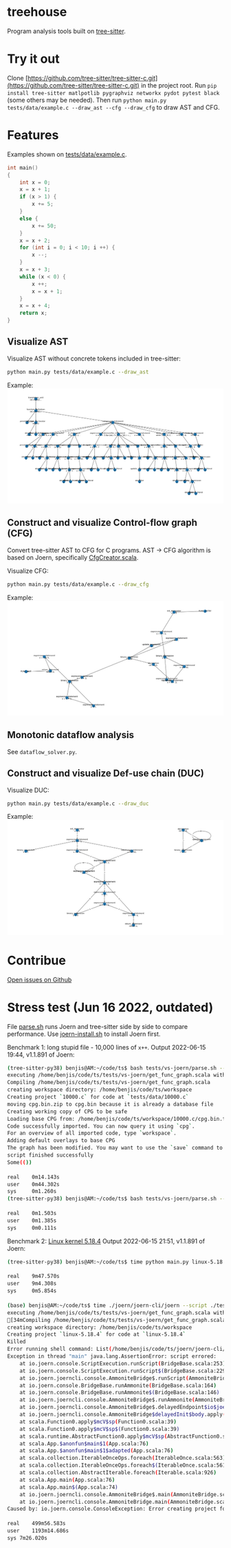 # treehouse

Program analysis tools built on [tree-sitter](https://github.com/tree-sitter/tree-sitter).

# Try it out

Clone [https://github.com/tree-sitter/tree-sitter-c.git](https://github.com/tree-sitter/tree-sitter-c.git) in the project root.
Run `pip install tree-sitter matlpotlib pygraphviz networkx pydot pytest black` (some others may be needed).
Then run `python main.py tests/data/example.c --draw_ast --cfg --draw_cfg` to draw AST and CFG.

# Features

Examples shown on [tests/data/example.c](./tests/data/example.c).
```c
int main()
{
    int x = 0;
    x = x + 1;
    if (x > 1) {
        x += 5;
    }
    else {
        x += 50;
    }
    x = x + 2;
    for (int i = 0; i < 10; i ++) {
        x --;
    }
    x = x + 3;
    while (x < 0) {
        x ++;
        x = x + 1;
    }
    x = x + 4;
    return x;
}
```

## Visualize AST

Visualize AST without concrete tokens included in tree-sitter:
```bash
python main.py tests/data/example.c --draw_ast
```

Example:
![AST example](./images/ast_example.png)

## Construct and visualize Control-flow graph (CFG)

Convert tree-sitter AST to CFG for C programs.
AST -> CFG algorithm is based on Joern, specifically [CfgCreator.scala](https://github.com/joernio/joern/blob/6df0bbe6afad7f9b04bf0d1877e9797a7cdddcc4/joern-cli/frontends/x2cpg/src/main/scala/io/joern/x2cpg/passes/controlflow/cfgcreation/CfgCreator.scala).

Visualize CFG:
```bash
python main.py tests/data/example.c --draw_cfg
```

Example:
![CFG example](./images/cfg_example.png)

## Monotonic dataflow analysis

See `dataflow_solver.py`.

## Construct and visualize Def-use chain (DUC)

Visualize DUC:
```bash
python main.py tests/data/example.c --draw_duc
```

Example:
![DUC example](./images/duc_example.png)

# Contribue

[Open issues on Github](/issues)

# Stress test (Jun 16 2022, outdated)

File [parse.sh](./tests/vs-joern/parse.sh) runs Joern and tree-sitter side by side to compare performance.
Use [joern-install.sh](./tests/vs-joern/joern-install.sh) to install Joern first.

Benchmark 1: long stupid file - 10,000 lines of `x++`.
Output 2022-06-15 19:44, v1.1.891 of Joern:
```bash
(tree-sitter-py38) benjis@AM:~/code/ts$ bash tests/vs-joern/parse.sh --joern tests/data/10000.c
executing /home/benjis/code/ts/tests/vs-joern/get_func_graph.scala with params=Map(filename -> tests/data/10000.c)
Compiling /home/benjis/code/ts/tests/vs-joern/get_func_graph.scala
creating workspace directory: /home/benjis/code/ts/workspace
Creating project `10000.c` for code at `tests/data/10000.c`
moving cpg.bin.zip to cpg.bin because it is already a database file
Creating working copy of CPG to be safe
Loading base CPG from: /home/benjis/code/ts/workspace/10000.c/cpg.bin.tmp
Code successfully imported. You can now query it using `cpg`.
For an overview of all imported code, type `workspace`.
Adding default overlays to base CPG
The graph has been modified. You may want to use the `save` command to persist changes to disk.  All changes will also be saved collectively on exit
script finished successfully
Some(())

real    0m14.143s
user    0m44.302s
sys     0m1.260s
(tree-sitter-py38) benjis@AM:~/code/ts$ bash tests/vs-joern/parse.sh --tree-sitter tests/data/10000.c

real    0m1.503s
user    0m1.385s
sys     0m0.111s
```

Benchmark 2: [Linux kernel 5.18.4](https://cdn.kernel.org/pub/linux/kernel/v5.x/linux-5.18.4.tar.xz)
Output 2022-06-15 21:51, v1.1.891 of Joern:
```bash
(tree-sitter-py38) benjis@AM:~/code/ts$ time python main.py linux-5.18.4 --cfg --file > output_treesitter.txt

real    9m47.570s
user    9m4.308s
sys     0m5.854s

(base) benjis@AM:~/code/ts$ time ./joern/joern-cli/joern --script ./tests/vs-joern/get_func_graph.scala --params filename=linux-5.18.4
executing /home/benjis/code/ts/tests/vs-joern/get_func_graph.scala with params=Map(filename -> linux-5.18.4)
[34mCompiling /home/benjis/code/ts/tests/vs-joern/get_func_graph.scala[39m
creating workspace directory: /home/benjis/code/ts/workspace
Creating project `linux-5.18.4` for code at `linux-5.18.4`
Killed
Error running shell command: List(/home/benjis/code/ts/joern/joern-cli/c2cpg.sh, linux-5.18.4, --output, /home/benjis/code/ts/workspace/linux-5.18.4/cpg.bin.zip)
Exception in thread "main" java.lang.AssertionError: script errored: 
	at io.joern.console.ScriptExecution.runScript(BridgeBase.scala:253)
	at io.joern.console.ScriptExecution.runScript$(BridgeBase.scala:229)
	at io.joern.joerncli.console.AmmoniteBridge$.runScript(AmmoniteBridge.scala:5)
	at io.joern.console.BridgeBase.runAmmonite(BridgeBase.scala:164)
	at io.joern.console.BridgeBase.runAmmonite$(BridgeBase.scala:146)
	at io.joern.joerncli.console.AmmoniteBridge$.runAmmonite(AmmoniteBridge.scala:5)
	at io.joern.joerncli.console.AmmoniteBridge$.delayedEndpoint$io$joern$joerncli$console$AmmoniteBridge$1(AmmoniteBridge.scala:7)
	at io.joern.joerncli.console.AmmoniteBridge$delayedInit$body.apply(AmmoniteBridge.scala:5)
	at scala.Function0.apply$mcV$sp(Function0.scala:39)
	at scala.Function0.apply$mcV$sp$(Function0.scala:39)
	at scala.runtime.AbstractFunction0.apply$mcV$sp(AbstractFunction0.scala:17)
	at scala.App.$anonfun$main$1(App.scala:76)
	at scala.App.$anonfun$main$1$adapted(App.scala:76)
	at scala.collection.IterableOnceOps.foreach(IterableOnce.scala:563)
	at scala.collection.IterableOnceOps.foreach$(IterableOnce.scala:561)
	at scala.collection.AbstractIterable.foreach(Iterable.scala:926)
	at scala.App.main(App.scala:76)
	at scala.App.main$(App.scala:74)
	at io.joern.joerncli.console.AmmoniteBridge$.main(AmmoniteBridge.scala:5)
	at io.joern.joerncli.console.AmmoniteBridge.main(AmmoniteBridge.scala)
Caused by: io.joern.console.ConsoleException: Error creating project for input path: `linux-5.18.4`

real	499m56.583s
user	1193m14.686s
sys	7m26.020s
```
